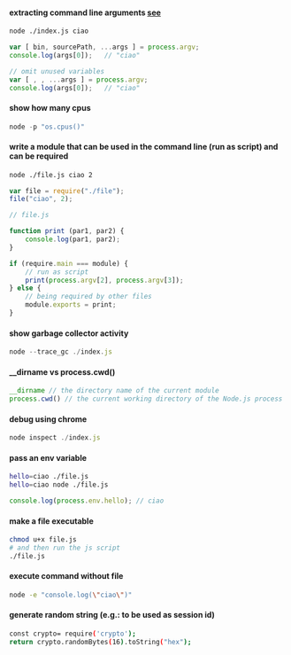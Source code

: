#### extracting command line arguments [see](https://humanwhocodes.com/blog/2018/10/extracting-command-line-arguments-nodejs/)

```sh
node ./index.js ciao
```
```js
var [ bin, sourcePath, ...args ] = process.argv;
console.log(args[0]);   // "ciao"
```
```js
// omit unused variables
var [ , , ...args ] = process.argv;
console.log(args[0]);   // "ciao"
```

#### show how many cpus
```js
node -p "os.cpus()"
```

#### write a module that can be used in the command line (run as script) and can be required
```sh
node ./file.js ciao 2
```
```js
var file = require("./file");
file("ciao", 2);
```
```js
// file.js

function print (par1, par2) {
    console.log(par1, par2);
}

if (require.main === module) {
    // run as script
    print(process.argv[2], process.argv[3]);
} else {
    // being required by other files
    module.exports = print;
}
```

#### show garbage collector activity
```js
node --trace_gc ./index.js
```

#### __dirname vs process.cwd()
```js
__dirname // the directory name of the current module
process.cwd() // the current working directory of the Node.js process
```

#### debug using chrome
```js
node inspect ./index.js
```

#### pass an env variable
```sh
hello=ciao ./file.js
hello=ciao node ./file.js
```
```js
console.log(process.env.hello); // ciao
```

#### make a file executable
```sh
chmod u+x file.js
# and then run the js script
./file.js
```

#### execute command without file
```sh
node -e "console.log(\"ciao\")"
```

#### generate random string (e.g.: to be used as session id)
```sh
const crypto= require('crypto');
return crypto.randomBytes(16).toString("hex");
```


